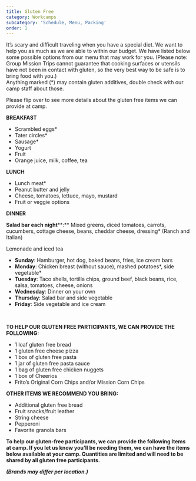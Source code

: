 ```yaml
---
title: Gluten Free
category: Workcamps
subcategory: 'Schedule, Menu, Packing'
order: 1
---
```


It’s scary and difficult traveling when you have a special diet. We want to help you as much as we are able to within our budget. We have listed below some possible options from our menu that may work for you. (Please note: Group Mission Trips cannot guarantee that cooking surfaces or utensils have not been in contact with gluten, so the very best way to be safe is to bring food with you.)<br>Anything marked (\*) may contain gluten additives, double check with our camp staff about those.

Please flip over to see more details about the gluten free items we can provide at camp.

**BREAKFAST**

* Scrambled eggs\*
* Tater circles\*
* Sausage\*
* Yogurt
* Fruit
* Orange juice, milk, coffee, tea

**LUNCH**

* Lunch meat\*&nbsp;
* Peanut butter and jelly&nbsp;
* Cheese, tomatoes, lettuce, mayo, mustard&nbsp;
* Fruit or veggie options&nbsp;

**DINNER**

**Salad bar each night****\:** Mixed greens, diced tomatoes, carrots, cucumbers, cottage cheese, beans, cheddar cheese, dressing\* (Ranch and Italian)&nbsp;

Lemonade and iced tea&nbsp;

* **Sunday**\: Hamburger, hot dog, baked beans, fries, ice cream bars&nbsp;
* **Monday**\: Chicken breast (without sauce), mashed potatoes\*, side vegetable\*&nbsp;
* **Tuesday**\: Taco shells, tortilla chips, ground beef, black beans, rice, salsa, tomatoes, cheese, onions&nbsp;
* **Wednesday**\: Dinner on your own&nbsp;
* **Thursday**\: Salad bar and side vegetable&nbsp;
* **Friday**\: Side vegetable and ice cream

&nbsp;

**TO HELP OUR GLUTEN FREE PARTICIPANTS, WE CAN PROVIDE THE FOLLOWING:&nbsp;**

* 1 loaf gluten free bread&nbsp;
* 1 gluten free cheese pizza&nbsp;
* 1 box of gluten free pasta&nbsp;
* 1 jar of gluten free pasta sauce&nbsp;
* 1 bag of gluten free chicken nuggets&nbsp;
* 1 box of Cheerios&nbsp;
* Frito’s Original Corn Chips and/or Mission Corn Chips

**OTHER ITEMS WE RECOMMEND YOU BRING:&nbsp;**

* Additional gluten free bread&nbsp;
* Fruit snacks/fruit leather&nbsp;
* String cheese&nbsp;
* Pepperoni&nbsp;
* Favorite granola bars&nbsp;

**To help our gluten-free participants, we can provide the following Items at camp. If you let us know you’ll be needing them, we can have the items below available at your camp. Quantities are limited and will need to be shared by all gluten free participants.&nbsp;**

***(Brands may differ per location.)&nbsp;***
